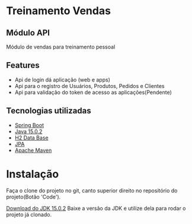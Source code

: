 # Treinamento Vendas

## Módulo API
Módulo de vendas para treinamento pessoal

## Features
- Api de login dá aplicação (web e apps)
- Api para o registro de Usuários, Produtos, Pedidos e Clientes
- Api para validação do token de acesso as aplicações(Pendente)

## Tecnologias utilizadas

- [Spring Boot](https://spring.io/projects/spring-boot)
- [Java 15.0.2](https://www.java.com/pt-BR/)
- [H2 Data Base](https://www.h2database.com/html/main.html)
- [JPA](https://spring.io/guides/gs/accessing-data-jpa/)
- [Apache Maven](https://maven.apache.org/)

# Instalação
Faça o clone do projeto no git, canto superior direito no repositório do projeto(Botão 'Code').

[Download do JDK 15.0.2](https://www.oracle.com/java/technologies/javase/jdk15-archive-downloads.html)
Baixe a versão da JDK e utilize dela para rodar o projeto já clonado.
